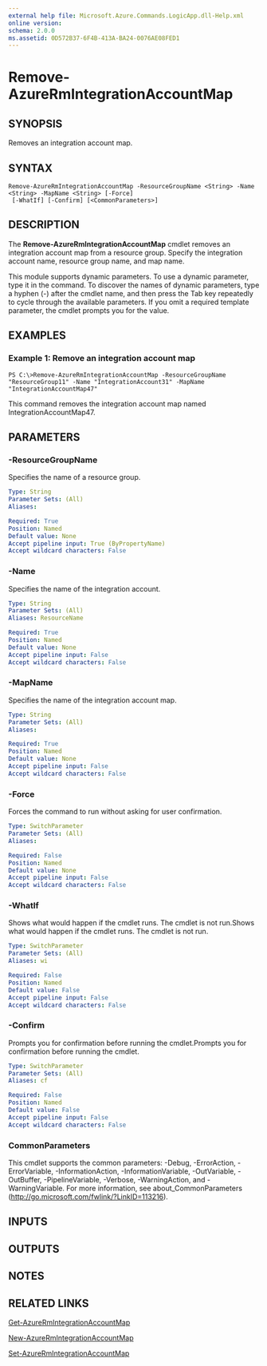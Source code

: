 ```yaml
---
external help file: Microsoft.Azure.Commands.LogicApp.dll-Help.xml
online version: 
schema: 2.0.0
ms.assetid: 0D572B37-6F4B-413A-BA24-0076AE08FED1
---
```


# Remove-AzureRmIntegrationAccountMap

## SYNOPSIS
Removes an integration account map.

## SYNTAX

```
Remove-AzureRmIntegrationAccountMap -ResourceGroupName <String> -Name <String> -MapName <String> [-Force]
 [-WhatIf] [-Confirm] [<CommonParameters>]
```

## DESCRIPTION
The **Remove-AzureRmIntegrationAccountMap** cmdlet removes an integration account map from a resource group.
Specify the integration account name, resource group name, and map name.

This module supports dynamic parameters.
To use a dynamic parameter, type it in the command.
To discover the names of dynamic parameters, type a hyphen (-) after the cmdlet name, and then press the Tab key repeatedly to cycle through the available parameters.
If you omit a required template parameter, the cmdlet prompts you for the value.

## EXAMPLES

### Example 1: Remove an integration account map
```
PS C:\>Remove-AzureRmIntegrationAccountMap -ResourceGroupName "ResourceGroup11" -Name "IntegrationAccount31" -MapName "IntegrationAccountMap47"
```

This command removes the integration account map named IntegrationAccountMap47.

## PARAMETERS

### -ResourceGroupName
Specifies the name of a resource group.

```yaml
Type: String
Parameter Sets: (All)
Aliases: 

Required: True
Position: Named
Default value: None
Accept pipeline input: True (ByPropertyName)
Accept wildcard characters: False
```

### -Name
Specifies the name of the integration account.

```yaml
Type: String
Parameter Sets: (All)
Aliases: ResourceName

Required: True
Position: Named
Default value: None
Accept pipeline input: False
Accept wildcard characters: False
```

### -MapName
Specifies the name of the integration account map.

```yaml
Type: String
Parameter Sets: (All)
Aliases: 

Required: True
Position: Named
Default value: None
Accept pipeline input: False
Accept wildcard characters: False
```

### -Force
Forces the command to run without asking for user confirmation.

```yaml
Type: SwitchParameter
Parameter Sets: (All)
Aliases: 

Required: False
Position: Named
Default value: None
Accept pipeline input: False
Accept wildcard characters: False
```

### -WhatIf
Shows what would happen if the cmdlet runs.
The cmdlet is not run.Shows what would happen if the cmdlet runs.
The cmdlet is not run.

```yaml
Type: SwitchParameter
Parameter Sets: (All)
Aliases: wi

Required: False
Position: Named
Default value: False
Accept pipeline input: False
Accept wildcard characters: False
```

### -Confirm
Prompts you for confirmation before running the cmdlet.Prompts you for confirmation before running the cmdlet.

```yaml
Type: SwitchParameter
Parameter Sets: (All)
Aliases: cf

Required: False
Position: Named
Default value: False
Accept pipeline input: False
Accept wildcard characters: False
```

### CommonParameters
This cmdlet supports the common parameters: -Debug, -ErrorAction, -ErrorVariable, -InformationAction, -InformationVariable, -OutVariable, -OutBuffer, -PipelineVariable, -Verbose, -WarningAction, and -WarningVariable. For more information, see about_CommonParameters (http://go.microsoft.com/fwlink/?LinkID=113216).

## INPUTS

## OUTPUTS

## NOTES

## RELATED LINKS

[Get-AzureRmIntegrationAccountMap](./Get-AzureRmIntegrationAccountMap.md)

[New-AzureRmIntegrationAccountMap](./New-AzureRmIntegrationAccountMap.md)

[Set-AzureRmIntegrationAccountMap](./Set-AzureRmIntegrationAccountMap.md)


